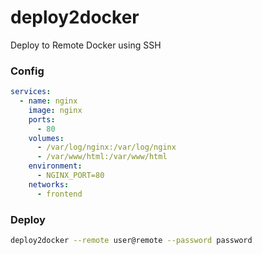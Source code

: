 # deploy2docker

Deploy to Remote Docker using SSH


### Config
```yml
services:
  - name: nginx
    image: nginx
    ports:
      - 80
    volumes:
      - /var/log/nginx:/var/log/nginx
      - /var/www/html:/var/www/html
    environment:
      - NGINX_PORT=80
    networks:
      - frontend

```

### Deploy

```sh
deploy2docker --remote user@remote --password password
```
